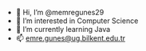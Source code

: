 - 👋 Hi, I’m @memregunes29
- 👀 I’m interested in Computer Science
- 🌱 I’m currently learning Java
- 📫 emre.gunes@ug.bilkent.edu.tr
